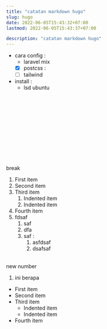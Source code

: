 ```yaml
---
title: "catatan markdown hugo"
slug: hugo
date: 2022-06-05T15:43:32+07:00
lastmod: 2022-06-05T15:43:37+07:00

description: "catatan markdown hugo"
---
```


- cara config :
  - laravel mix
  - [x] postcss :
  - [ ] tailwind
- install :
  - lsd ubuntu

  
\
\
\
\
\
\
\
\
\
\
\
break
1. First item
2. Second item
3. Third item
    1. Indented item
    2. Indented item
4. Fourth item
5. fdsaf
    1. saf
    2. dfa
    3. saf :
        1. asfdsaf
        2. dsafsaf

\
new number
1. ini berapa

- First item
- Second item
- Third item
    - Indented item
    - Indented item
- Fourth item
